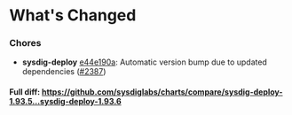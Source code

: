 # What's Changed

### Chores
- **sysdig-deploy** [e44e190a](https://github.com/sysdiglabs/charts/commit/e44e190a0145b7612026ad9e76921b6995762232): Automatic version bump due to updated dependencies ([#2387](https://github.com/sysdiglabs/charts/issues/2387))
#### Full diff: https://github.com/sysdiglabs/charts/compare/sysdig-deploy-1.93.5...sysdig-deploy-1.93.6
